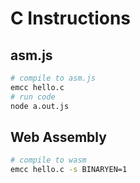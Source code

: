 # C Instructions

## asm.js

``` sh
# compile to asm.js
emcc hello.c
# run code
node a.out.js
```

## Web Assembly

``` sh
# compile to wasm
emcc hello.c -s BINARYEN=1
```
